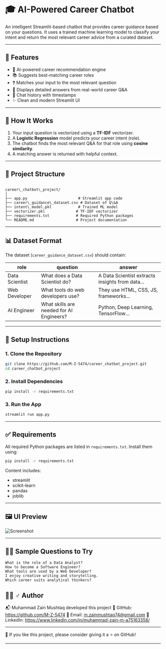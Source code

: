 # 🎓 AI-Powered Career Chatbot

An intelligent Streamlit-based chatbot that provides career guidance based on your questions. It uses a trained machine learning model to classify your intent and return the most relevant career advice from a curated dataset.

---

## 🌟 Features

- 🤖 AI-powered career recommendation engine
- 📚 Suggests best-matching career roles
- ❓ Matches your input to the most relevant question
- 🧠 Displays detailed answers from real-world career Q&A
- 🧾 Chat history with timestamps
- ✨ Clean and modern Streamlit UI

---

## 🧠 How It Works

1. Your input question is vectorized using a **TF-IDF** vectorizer.
2. A **Logistic Regression** model predicts your career intent (role).
3. The chatbot finds the most relevant Q&A for that role using **cosine similarity**.
4. A matching answer is returned with helpful context.

---

## 📁 Project Structure

```

career\_chatbot\_project/
│
├── app.py                       # Streamlit app code
├── career\_guidance\_dataset.csv # Dataset of Q\&A
├── intent\_model.pkl            # Trained ML model
├── vectorizer.pkl              # TF-IDF vectorizer
├── requirements.txt            # Required Python packages
└── README.md                   # Project documentation

````

---

## 📊 Dataset Format

The dataset (`career_guidance_dataset.csv`) should contain:

| role              | question                                     | answer                                       |
|-------------------|----------------------------------------------|----------------------------------------------|
| Data Scientist    | What does a Data Scientist do?               | A Data Scientist extracts insights from data... |
| Web Developer     | What tools do web developers use?            | They use HTML, CSS, JS, frameworks...        |
| AI Engineer       | What skills are needed for AI Engineers?     | Python, Deep Learning, TensorFlow...         |

---

## 🔧 Setup Instructions

### 1. Clone the Repository

```bash
git clone https://github.com/M-Z-5474/career_chatbot_project.git
cd career_chatbot_project
````

### 2. Install Dependencies

```bash
pip install -r requirements.txt
```

### 3. Run the App

```bash
streamlit run app.py
```

---

## ✅ Requirements

All required Python packages are listed in `requirements.txt`. Install them using:

```bash
pip install -r requirements.txt
```

Content includes:

* streamlit
* scikit-learn
* pandas
* joblib

---

## 🖼️ UI Preview

![Screenshot](https://cdn-icons-png.flaticon.com/512/3135/3135789.png)

---



## 🙋‍♂️ Sample Questions to Try

```
What is the role of a Data Analyst?
How to become a Software Engineer?
What tools are used by a Web Developer?
I enjoy creative writing and storytelling.
Which career suits analytical thinkers?
```
## 🧑‍💻 ♂️ Author

📬 Muhammad Zain Mushtaq developed this project 
🔗 GitHub: https://github.com/M-Z-5474
📧 Email: m.zainmushtaq74@gmail.com
🔗 LinkedIn: https://www.linkedin.com/in/muhammad-zain-m-a75163358/
________________________________________
🌟 If you like this project, please consider giving it a ⭐ on GitHub!

---


